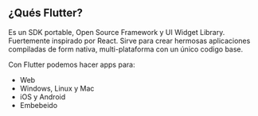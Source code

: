## ¿Qués Flutter?

Es un SDK portable, Open Source Framework y UI Widget Library.
Fuertemente inspirado por React.
Sirve para crear hermosas aplicaciones compiladas de form nativa, multi-plataforma con un único codigo base.

Con Flutter podemos hacer apps para:

- Web
- Windows, Linux y Mac
- iOS y Android
- Embebeido
